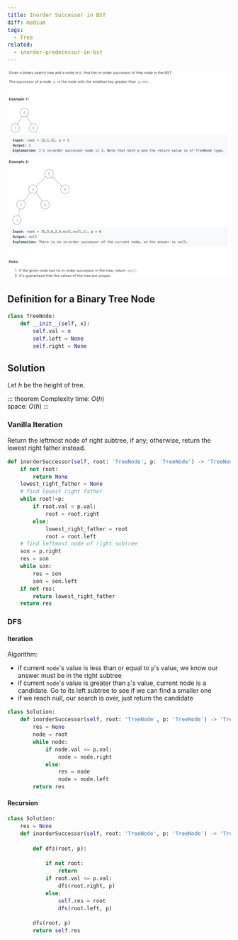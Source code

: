 ```yaml
---
title: Inorder Successor in BST
diff: medium
tags:
  - Tree
related:
  - inorder-predecessor-in-bst
---
```


<img class="medium-zoom" src="/algo/inorder-successor-in-bst.png" alt="https://leetcode.com/problems/inorder-successor-in-bst">

## Definition for a Binary Tree Node

```py
class TreeNode:
    def __init__(self, x):
        self.val = x
        self.left = None
        self.right = None
```

## Solution

Let $h$ be the height of tree.

::: theorem Complexity
time: $O(h)$  
space: $O(h)$
:::

### Vanilla Iteration

Return the leftmost node of right subtree, if any; otherwise, return the lowest right father instead.

```py
def inorderSuccessor(self, root: 'TreeNode', p: 'TreeNode') -> 'TreeNode':
    if not root:
        return None
    lowest_right_father = None
    # find lowest right father
    while root!=p:
        if root.val < p.val:
            root = root.right
        else:
            lowest_right_father = root
            root = root.left
    # find leftmost node of right subtree
    son = p.right
    res = son
    while son:
        res = son
        son = son.left
    if not res:
        return lowest_right_father
    return res
```

### DFS

#### Iteration

Algorithm:

- if current `node`'s value is less than or equal to `p`'s value, we know our answer must be in the right subtree
- if current `node`'s value is greater than `p`'s value, current node is a candidate. Go to its left subtree to see if we can find a smaller one
- if we reach null, our search is over, just return the candidate

```py
class Solution:
    def inorderSuccessor(self, root: 'TreeNode', p: 'TreeNode') -> 'TreeNode':
        res = None
        node = root
        while node:
            if node.val <= p.val:
                node = node.right
            else:
                res = node
                node = node.left
        return res
```

#### Recursion

```py
class Solution:
    res = None
    def inorderSuccessor(self, root: 'TreeNode', p: 'TreeNode') -> 'TreeNode':

        def dfs(root, p):

            if not root:
                return
            if root.val <= p.val:
                dfs(root.right, p)
            else:
                self.res = root
                dfs(root.left, p)

        dfs(root, p)
        return self.res
```

<!-- Morris traversal (REDO) -->
